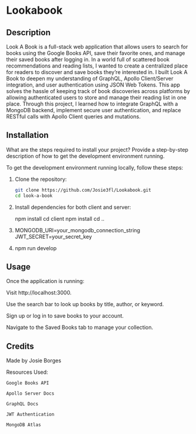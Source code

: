 # Lookabook

<Look A Book>

## Description

Look A Book is a full-stack web application that allows users to search for books using the Google Books API, save their favorite ones, and manage their saved books after logging in. In a world full of scattered book recommendations and reading lists, I wanted to create a centralized place for readers to discover and save books they’re interested in. I built Look A Book to deepen my understanding of GraphQL, Apollo Client/Server integration, and user authentication using JSON Web Tokens. This app solves the hassle of keeping track of book discoveries across platforms by allowing authenticated users to store and manage their reading list in one place.
Through this project, I learned how to integrate GraphQL with a MongoDB backend, implement secure user authentication, and replace RESTful calls with Apollo Client queries and mutations.


## Installation

What are the steps required to install your project? Provide a step-by-step description of how to get the development environment running.

To get the development environment running locally, follow these steps:

1. Clone the repository:
   ```bash
   git clone https://github.com/Josie3fl/Lookabook.git
   cd look-a-book

2. Install dependencies for both client and server:

    npm install
    cd client
    npm install
    cd ..
3. MONGODB_URI=your_mongodb_connection_string
    JWT_SECRET=your_secret_key
4. npm run develop

## Usage

Once the application is running:

Visit http://localhost:3000.

Use the search bar to look up books by title, author, or keyword.

Sign up or log in to save books to your account.

Navigate to the Saved Books tab to manage your collection.


## Credits

Made by Josie Borges

Resources Used:

    Google Books API

    Apollo Server Docs

    GraphQL Docs

    JWT Authentication

    MongoDB Atlas


